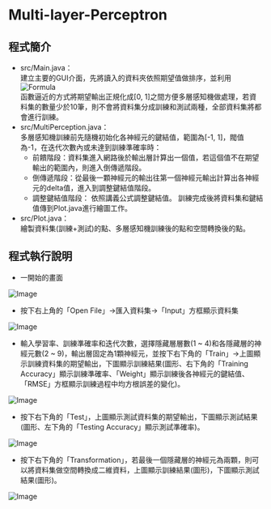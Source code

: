 # Multi-layer-Perceptron
## 程式簡介 
- src/Main.java：  
建立主要的GUI介面，先將讀入的資料夾依照期望值做排序，並利用  
![Formula](https://github.com/timmycheng1221/Multi-layer-Perceptron/blob/master/images/f1.png)  
函數逼近的方式將期望輸出正規化成[0, 1]之間方便多層感知機做處理，若資料集的數量少於10筆，則不會將資料集分成訓練和測試兩種，全部資料集將都會進行訓練。
- src/MultiPerception.java：  
多層感知機訓練前先隨機初始化各神經元的鍵結值，範圍為[-1, 1]，閥值為-1，在迭代次數內或未達到訓練準確率時：
  - 前饋階段：資料集進入網路後於輸出層計算出一個值，若這個值不在期望輸出的範圍內，則進入倒傳遞階段。
  - 倒傳遞階段：從最後一顆神經元的輸出往第一個神經元輸出計算出各神經元的delta值，進入到調整鍵結值階段。
  - 調整鍵結值階段： 依照講義公式調整鍵結值。
  訓練完成後將資料集和鍵結值傳到Plot.java進行繪圖工作。
- src/Plot.java：  
繪製資料集(訓練+測試)的點、多層感知機訓練後的點和空間轉換後的點。  
## 程式執行說明
- 一開始的畫面  
  
![Image](https://github.com/timmycheng1221/Multi-layer-Perceptron/blob/master/images/a1.jpg)
- 按下右上角的「Open File」→匯入資料集→「Input」方框顯示資料集  
  
![Image](https://github.com/timmycheng1221/Multi-layer-Perceptron/blob/master/images/a2.jpg)
- 輸入學習率、訓練準確率和迭代次數，選擇隱藏層層數(1 ~ 4)和各隱藏層的神經元數(2 ~ 9)，輸出層固定為1顆神經元，並按下右下角的「Train」→上圖顯示訓練資料集的期望輸出，下圖顯示訓練結果(圖形、右下角的「Training Accuracy」顯示訓練準確率、「Weight」顯示訓練後各神經元的鍵結值、「RMSE」方框顯示訓練過程中均方根誤差的變化)。  
  
![Image](https://github.com/timmycheng1221/Multi-layer-Perceptron/blob/master/images/a3.jpg)
- 按下右下角的「Test」，上圖顯示測試資料集的期望輸出，下圖顯示測試結果(圖形、左下角的「Testing Accuracy」顯示測試準確率)。  
  
![Image](https://github.com/timmycheng1221/Multi-layer-Perceptron/blob/master/images/a4.jpg)
- 按下右下角的「Transformation」，若最後一個隱藏層的神經元為兩顆，則可以將資料集做空間轉換成二維資料，上圖顯示訓練結果(圖形)，下圖顯示測試結果(圖形)。 
  
![Image](https://github.com/timmycheng1221/Multi-layer-Perceptron/blob/master/images/a5.jpg)
